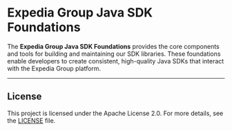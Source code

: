 # Expedia Group Java SDK Foundations

The **Expedia Group Java SDK Foundations** provides the core components and tools for building and maintaining our SDK libraries.
These foundations enable developers to create consistent, high-quality Java SDKs that interact with the Expedia Group platform.

---

## License

This project is licensed under the Apache License 2.0. For more details, see the [LICENSE](LICENSE) file.
